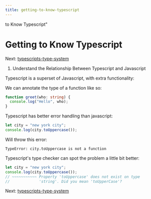 ```yaml
---
title: getting-to-know-typescript
---
```


to Know Typescript"

# Getting to Know Typescript

Next:
[typescripts-type-system](typescripts-type-system.md)

1.  Understand the Relationship Between Typescript and Javascript

Typescript is a superset of Javascript, with extra functionality:

We can annotate the type of a function like so:

```ts
function greet(who: string) {
  console.log("Hello", who);
}
```

Typescript has better error handling than javascript:

```js
let city = "new york city";
console.log(city.toUppercase());
```

Will throw this error:

    TypeError: city.toUppercase is not a function

Typescript's type checker can spot the problem a little bit better:

```ts
let city = "new york city";
console.log(city.toUppercase());
// ~~~~~~~~~~~ Property 'toUppercase' does not exist on type
//             'string'. Did you mean 'toUpperCase'?
```

Next:
[typescripts-type-system](typescripts-type-system.md)
